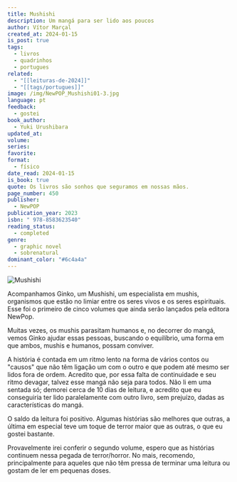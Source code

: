 ```yaml
---
title: Mushishi
description: Um mangá para ser lido aos poucos
author: Vítor Marçal
created_at: 2024-01-15
is_post: true
tags:
  - livros
  - quadrinhos
  - portugues
related:
  - "[[leituras-de-2024]]"
  - "[[tags/portugues]]"
image: /img/NewPOP_Mushishi01-3.jpg
language: pt
feedback:
  - gostei
book_author:
  - Yuki Urushibara
updated_at: 
volume: 
series: 
favorite: 
format:
  - físico
date_read: 2024-01-15
is_book: true
quote: Os livros são sonhos que seguramos em nossas mãos.
page_number: 450
publisher:
  - NewPOP
publication_year: 2023
isbn: " 978-8583623540"
reading_status:
  - completed
genre:
  - graphic novel
  - sobrenatural
dominant_color: "#6c4a4a"
---
```


![Mushishi](img/NewPOP_Mushishi01-3.jpg)

Acompanhamos Ginko, um Mushishi, um especialista em mushis, organismos que estão no limiar entre os seres vivos e os seres espirituais. Esse foi o primeiro de cinco volumes que ainda serão lançados pela editora NewPop.

Muitas vezes, os mushis parasitam humanos e, no decorrer do mangá, vemos Ginko ajudar essas pessoas, buscando o equilíbrio, uma forma em que ambos, mushis e humanos, possam conviver.

A história é contada em um ritmo lento na forma de vários contos ou "causos" que não têm ligação um com o outro e que podem até mesmo ser lidos fora de ordem. Acredito que, por essa falta de continuidade e seu ritmo devagar, talvez esse mangá não seja para todos. Não li em uma sentada só; demorei cerca de 10 dias de leitura, e acredito que eu conseguiria ter lido paralelamente com outro livro, sem prejuízo, dadas as características do mangá.

O saldo da leitura foi positivo. Algumas histórias são melhores que outras, a última em especial teve um toque de terror maior que as outras, o que eu gostei bastante.

Provavelmente irei conferir o segundo volume, espero que as histórias continuem nessa pegada de terror/horror. No mais, recomendo, principalmente para aqueles que não têm pressa de terminar uma leitura ou gostam de ler em pequenas doses.